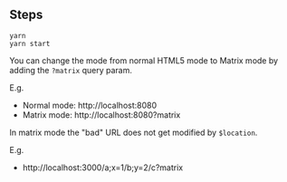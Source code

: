 ## Steps

```
yarn
yarn start
```

You can change the mode from normal HTML5 mode to Matrix mode by adding the `?matrix` query param.

E.g.

 * Normal mode: http://localhost:8080
 * Matrix mode: http://localhost:8080?matrix

In matrix mode the "bad" URL does not get modified by `$location`.

E.g.

* http://localhost:3000/a;x=1/b;y=2/c?matrix